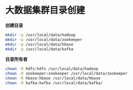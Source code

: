 # 大数据集群目录创建

**创建目录**

```bash
mkdir -p /usr/local/data/hadoop
mkdir -p /usr/local/data/zookeeper
mkdir -p /usr/local/data/hbase
mkdir -p /usr/local/data/kafka
```

**目录所有者**

```bash
chown -R hdfs:hdfs /usr/local/data/hadoop
chown -R zookeeper:zookeeper /usr/local/data/zookeeper
chown -R hbase:hbase /usr/local/data/hbase
chown -R kafka:kafka /usr/local/data/kafka/
```